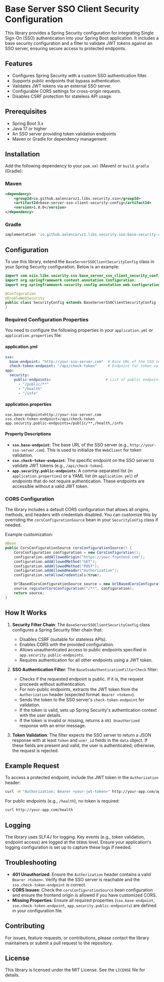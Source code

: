 # Base Server SSO Client Security Configuration

This library provides a Spring Security configuration for integrating Single Sign-On (SSO) authentication into your Spring Boot application. It includes a base security configuration and a filter to validate JWT tokens against an SSO server, ensuring secure access to protected endpoints.

## Features
- Configures Spring Security with a custom SSO authentication filter.
- Supports public endpoints that bypass authentication.
- Validates JWT tokens via an external SSO server.
- Configurable CORS settings for cross-origin requests.
- Disables CSRF protection for stateless API usage.

## Prerequisites
- Spring Boot 3.x
- Java 17 or higher
- An SSO server providing token validation endpoints
- Maven or Gradle for dependency management

## Installation

Add the following dependency to your `pom.xml` (Maven) or `build.gradle` (Gradle):

### Maven
```xml
<dependency>
    <groupId>io.github.aalencarvz1.libs.security.sso</groupId>
    <artifactId>base-server-sso-client-security-config</artifactId>
    <version>1.0.0</version>
</dependency>
```

### Gradle
```groovy
implementation 'io.github.aalencarvz1.libs.security.sso:base-security-client-sso-config:1.0.6'
```

## Configuration

To use this library, extend the `BaseServerSSOClientSecurityConfig` class in your Spring Security configuration. Below is an example:

```java
import com.oiis.libs.security.sso.base_server_sso_client_security_config;
import org.springframework.context.annotation.Configuration;
import org.springframework.security.config.annotation.web.configuration.EnableWebSecurity;

@Configuration
@EnableWebSecurity
public class SecurityConfig extends BaseServerSSOClientSecurityConfig {
}
```

### Required Configuration Properties

You need to configure the following properties in your `application.yml` or `application.properties` file:

#### application.yml
```yaml
sso:
  base-endpoint: "http://your-sso-server.com"  # Base URL of the SSO server
  check-token-endpoint: "/api/check-token"     # Endpoint for token validation
app:
  security:
    public-endpoints:                         # List of public endpoints that don't require authentication
      - "/public/**"
      - "/health"
      - "/info"
```

#### application.properties
```properties
sso.base-endpoint=http://your-sso-server.com
sso.check-token-endpoint=/api/check-token
app.security.public-endpoints=/public/**,/health,/info
```

#### Property Descriptions
- **`sso.base-endpoint`**: The base URL of the SSO server (e.g., `http://your-sso-server.com`). This is used to initialize the `WebClient` for token validation.
- **`sso.check-token-endpoint`**: The specific endpoint on the SSO server to validate JWT tokens (e.g., `/api/check-token`).
- **`app.security.public-endpoints`**: A comma-separated list (in `application.properties`) or a YAML list (in `application.yml`) of endpoints that do not require authentication. These endpoints are accessible without a valid JWT token.

### CORS Configuration
The library includes a default CORS configuration that allows all origins, methods, and headers with credentials disabled. You can customize this by overriding the `corsConfigurationSource` bean in your `SecurityConfig` class if needed.

Example customization:
```java
@Bean
public CorsConfigurationSource corsConfigurationSource() {
    CorsConfiguration configuration = new CorsConfiguration();
    configuration.addAllowedOrigin("https://your-frontend.com");
    configuration.addAllowedMethod("GET");
    configuration.addAllowedMethod("POST");
    configuration.addAllowedHeader("Authorization");
    configuration.setAllowCredentials(true);

    UrlBasedCorsConfigurationSource source = new UrlBasedCorsConfigurationSource();
    source.registerCorsConfiguration("/**", configuration);
    return source;
}
```

## How It Works
1. **Security Filter Chain**: The `BaseServerSSOClientSecurityConfig` class configures a Spring Security filter chain that:
    - Disables CSRF (suitable for stateless APIs).
    - Enables CORS with the provided configuration.
    - Allows unauthenticated access to public endpoints specified in `app.security.public-endpoints`.
    - Requires authentication for all other endpoints using a JWT token.

2. **SSO Authentication Filter**: The `BaseSsoAuthenticationFilterCheck` filter:
    - Checks if the requested endpoint is public. If it is, the request proceeds without authentication.
    - For non-public endpoints, extracts the JWT token from the `Authorization` header (expected format: `Bearer <token>`).
    - Sends the token to the SSO server's `check-token-endpoint` for validation.
    - If the token is valid, sets up Spring Security's authentication context with the user details.
    - If the token is invalid or missing, returns a `401 Unauthorized` response with an error message.

3. **Token Validation**: The filter expects the SSO server to return a JSON response with at least `token` and `user_id` fields in the `data` object. If these fields are present and valid, the user is authenticated; otherwise, the request is rejected.

## Example Request
To access a protected endpoint, include the JWT token in the `Authorization` header:

```bash
curl -H "Authorization: Bearer <your-jwt-token>" http://your-app.com/api/protected
```

For public endpoints (e.g., `/health`), no token is required:

```bash
curl http://your-app.com/health
```

## Logging
The library uses SLF4J for logging. Key events (e.g., token validation, endpoint access) are logged at the `DEBUG` level. Ensure your application's logging configuration is set up to capture these logs if needed.

## Troubleshooting
- **401 Unauthorized**: Ensure the `Authorization` header contains a valid `Bearer <token>`. Verify that the SSO server is reachable and the `sso.check-token-endpoint` is correct.
- **CORS Issues**: Check the `corsConfigurationSource` bean configuration and ensure the frontend origin is allowed if you have customized CORS.
- **Missing Properties**: Ensure all required properties (`sso.base-endpoint`, `sso.check-token-endpoint`, `app.security.public-endpoints`) are defined in your configuration file.

## Contributing
For issues, feature requests, or contributions, please contact the library maintainers or submit a pull request to the repository.

## License
This library is licensed under the MIT License. See the `LICENSE` file for details.